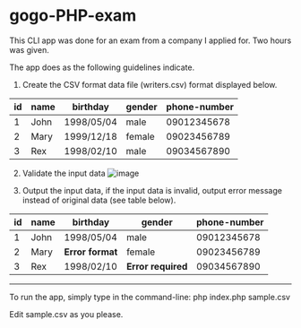 # gogo-PHP-exam

This CLI app was done for an exam from a company I applied for.
Two hours was given.

The app does as the following guidelines indicate.
1. Create the CSV format data file (writers.csv) format displayed below.

| id | name | birthday   | gender | phone-number |
|----|------|------------|--------|--------------|
| 1  | John | 1998/05/04 | male   | 09012345678  |
| 2  | Mary | 1999/12/18 | female | 09023456789  |
| 3  | Rex  | 1998/02/10 | male   | 09034567890  |

2. Validate the input data
![image](https://user-images.githubusercontent.com/55343444/172079126-5573f617-eabe-4478-bc5c-3af8c33dd5fa.png)

4. Output the input data, if the input data is invalid, output error message instead of original data
(see table below).

| id | name | birthday   | gender | phone-number |
|----|------|------------|--------|--------------|
| 1  | John | 1998/05/04 | male   | 09012345678  |
| 2  | Mary | __Error format__ | female | 09023456789  |
| 3  | Rex  | 1998/02/10 | __Error required__   | 09034567890  |

---

To run the app, simply type in the command-line:
php index.php sample.csv

Edit sample.csv as you please.
